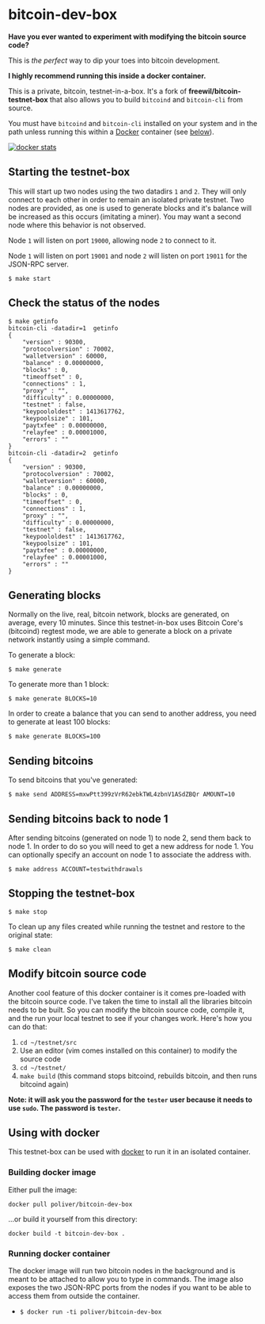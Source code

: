 # bitcoin-dev-box

**Have you ever wanted to experiment with modifying the bitcoin source code?**

This is *the perfect* way to dip your toes into bitcoin development.

**I highly recommend running this inside a docker container.**

This is a private, bitcoin, testnet-in-a-box. It's a fork of **freewil/bitcoin-testnet-box** that also allows you to build `bitcoind` and `bitcoin-cli` from source.

You must have `bitcoind` and `bitcoin-cli` installed on your system and in the
path unless running this within a [Docker](https://www.docker.io) container
(see [below](#using-with-docker)).

[![docker stats](http://dockeri.co/image/poliver/bitcoin-dev-box)](https://registry.hub.docker.com/u/poliver/bitcoin-dev-box/)

## Starting the testnet-box

This will start up two nodes using the two datadirs `1` and `2`. They
will only connect to each other in order to remain an isolated private testnet.
Two nodes are provided, as one is used to generate blocks and it's balance
will be increased as this occurs (imitating a miner). You may want a second node
where this behavior is not observed.

Node `1` will listen on port `19000`, allowing node `2` to connect to it.

Node `1` will listen on port `19001` and node `2` will listen on port `19011`
for the JSON-RPC server.


```
$ make start
```

## Check the status of the nodes

```
$ make getinfo
bitcoin-cli -datadir=1  getinfo
{
    "version" : 90300,
    "protocolversion" : 70002,
    "walletversion" : 60000,
    "balance" : 0.00000000,
    "blocks" : 0,
    "timeoffset" : 0,
    "connections" : 1,
    "proxy" : "",
    "difficulty" : 0.00000000,
    "testnet" : false,
    "keypoololdest" : 1413617762,
    "keypoolsize" : 101,
    "paytxfee" : 0.00000000,
    "relayfee" : 0.00001000,
    "errors" : ""
}
bitcoin-cli -datadir=2  getinfo
{
    "version" : 90300,
    "protocolversion" : 70002,
    "walletversion" : 60000,
    "balance" : 0.00000000,
    "blocks" : 0,
    "timeoffset" : 0,
    "connections" : 1,
    "proxy" : "",
    "difficulty" : 0.00000000,
    "testnet" : false,
    "keypoololdest" : 1413617762,
    "keypoolsize" : 101,
    "paytxfee" : 0.00000000,
    "relayfee" : 0.00001000,
    "errors" : ""
}
```

## Generating blocks

Normally on the live, real, bitcoin network, blocks are generated, on average, every 10 minutes. Since this testnet-in-box uses Bitcoin Core's (bitcoind) regtest mode, we are able to generate a block on a private network instantly using a simple command.

To generate a block:

```
$ make generate
```

To generate more than 1 block:

```
$ make generate BLOCKS=10
```

In order to create a balance that you can send to another address, you need to generate at least 100 blocks:

```
$ make generate BLOCKS=100
```

## Sending bitcoins
To send bitcoins that you've generated:

```
$ make send ADDRESS=mxwPtt399zVrR62ebkTWL4zbnV1ASdZBQr AMOUNT=10
```

## Sending bitcoins back to node 1
After sending bitcoins (generated on node 1) to node 2, send them back to node 1. In order to do so you will need to get a new address for node 1. You can optionally specify an account on node 1 to associate the address with.

```
$ make address ACCOUNT=testwithdrawals
```

## Stopping the testnet-box

```
$ make stop
```

To clean up any files created while running the testnet and restore to the
original state:

```
$ make clean
```

## Modify bitcoin source code

Another cool feature of this docker container is it comes pre-loaded with the bitcoin source code. I've taken the time to install all the libraries bitcoin needs to be built. So you can modify the bitcoin source code, compile it, and the run your local testnet to see if your changes work. Here's how you can do that:

1. `cd ~/testnet/src`
1. Use an editor (vim comes installed on this container) to modify the source code
1. `cd ~/testnet/`
1. `make build` (this command stops bitcoind, rebuilds bitcoin, and then runs bitcoind again)

**Note: it will ask you the password for the `tester` user because it needs to use `sudo`. The password is `tester`.**

## Using with docker
This testnet-box can be used with [docker](https://www.docker.io/) to run it in an isolated container.

### Building docker image

Either pull the image:

```
docker pull poliver/bitcoin-dev-box
```

...or build it yourself from this directory:

```
docker build -t bitcoin-dev-box .
```

### Running docker container

The docker image will run two bitcoin nodes in the background and is meant to be attached to allow you to type in commands. The image also exposes the two JSON-RPC ports from the nodes if you want to be able to access them from outside the container.

* `$ docker run -ti poliver/bitcoin-dev-box`
